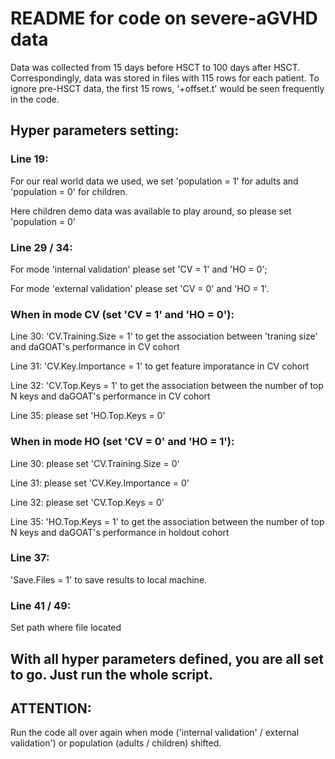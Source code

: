 # README for code on severe-aGVHD data 

Data was collected from 15 days before HSCT to 100 days after HSCT. 
Correspondingly, data was stored in files with 115 rows for each patient. 
To ignore pre-HSCT data, the first 15 rows, '+offset.t' would be seen frequently in the code. 


## Hyper parameters setting:


### Line 19: 

For our real world data we used, we set 'population = 1' for adults and 'population = 0' for children.

Here children demo data was available to play around, so please set 'population = 0'


### Line 29 / 34: 

For mode 'internal validation' please set 'CV = 1' and 'HO = 0';

For mode 'external validation' please set 'CV = 0' and 'HO = 1'.


### When in mode CV (set 'CV = 1' and 'HO = 0'): 

Line 30: 'CV.Training.Size = 1' to get the association between 'traning size' and daGOAT's performance in CV cohort 

Line 31: 'CV.Key.Importance = 1' to get feature imporatance in CV cohort 

Line 32: 'CV.Top.Keys = 1' to get the association between the number of top N keys and daGOAT's performance in CV cohort 

Line 35: please set 'HO.Top.Keys = 0'


### When in mode HO (set 'CV = 0' and 'HO = 1'): 

Line 30: please set 'CV.Training.Size = 0' 

Line 31: please set 'CV.Key.Importance = 0' 

Line 32: please set 'CV.Top.Keys = 0' 

Line 35: 'HO.Top.Keys = 1' to get the association between the number of top N keys and daGOAT's performance in holdout cohort


### Line 37: 

'Save.Files = 1' to save results to local machine. 


### Line 41 / 49:
Set path where file located


## With all hyper parameters defined, you are all set to go. Just run the whole script. 


## ATTENTION: 

Run the code all over again when 
mode ('internal validation' / external validation') or 
population (adults / children) shifted.
